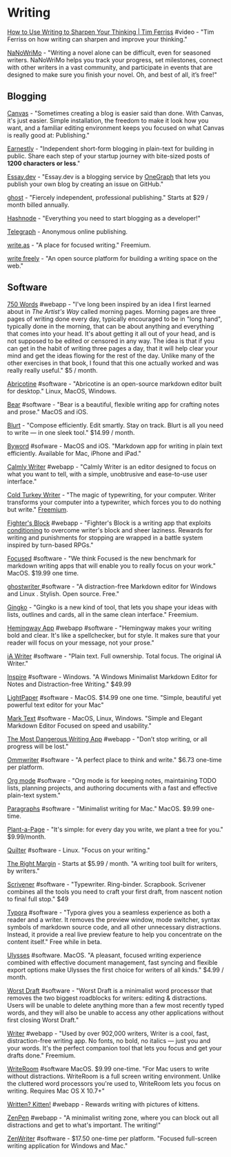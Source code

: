 # Writing

[How to Use Writing to Sharpen Your Thinking \| Tim Ferriss](https://www.youtube.com/watch?v=65U5byDZ55M) \#video - "Tim Ferriss on how writing can sharpen and improve your thinking."

[NaNoWriMo](https://nanowrimo.org/) - "Writing a novel alone can be difficult, even for seasoned writers. NaNoWriMo helps you track your progress, set milestones, connect with other writers in a vast community, and participate in events that are designed to make sure you finish your novel. Oh, and best of all, it’s free!"

## Blogging

[Canvas](https://cnvs.io/?ref=producthunt) - "Sometimes creating a blog is easier said than done. With Canvas, it's just easier. Simple installation, the freedom to make it look how you want, and a familiar editing environment keeps you focused on what Canvas is really good at: Publishing."

[Earnestly](https://ernestly.co/) - "Independent short-form blogging in plain-text for building in public. Share each step of your startup journey with bite-sized posts of **1200 characters or less**."

[Essay.dev](https://essay.dev/) - "Essay.dev is a blogging service by [OneGraph](https://onegraph.com/) that lets you publish your own blog by creating an issue on GitHub."

[ghost](https://ghost.org/pricing/) - "Fiercely independent, professional publishing." Starts at $29 / month billed annually.

[Hashnode](https://hashnode.com/) - "Everything you need to start blogging as a developer!"

[Telegraph](https://telegra.ph/) - Anonymous online publishing.

[write.as](https://write.as/) - "A place for focused writing." Freemium.

[write freely](https://writefreely.org/) - "An open source platform for building a writing space on the web."

## Software

[750 Words](https://750words.com/) \#webapp - "I've long been inspired by an idea I first learned about in _The Artist's Way_ called morning pages. Morning pages are three pages of writing done every day, typically encouraged to be in "long hand", typically done in the morning, that can be about anything and everything that comes into your head. It's about getting it all out of your head, and is not supposed to be edited or censored in any way. The idea is that if you can get in the habit of writing three pages a day, that it will help clear your mind and get the ideas flowing for the rest of the day. Unlike many of the other exercises in that book, I found that this one actually worked and was really really useful." $5 / month.

[Abricotine](http://abricotine.brrd.fr/) \#software - "Abricotine is an open-source markdown editor built for desktop." Linux, MacOS, Windows.

[Bear](https://bear.app/) \#software - "Bear is a beautiful, flexible writing app for crafting notes and prose." MacOS and iOS.

[Blurt](https://blurt.app/) - "Compose efficiently. Edit smartly. Stay on track. Blurt is all you need to write — in one sleek tool." $14.99 / month.

[Byword](https://bywordapp.com/) \#sofware - MacOS and iOS. "Markdown app for writing in plain text efficiently. Available for Mac, iPhone and iPad."

[Calmly Writer](https://www.calmlywriter.com/) \#webapp - "Calmly Writer is an editor designed to focus on what you want to tell, with a simple, unobtrusive and ease-to-use user interface."

[Cold Turkey Writer](https://getcoldturkey.com/writer/) - "The magic of typewriting, for your computer. Writer transforms your computer into a typewriter, which forces you to do nothing but write." [Freemium](https://getcoldturkey.com/writer/pricing/).

[Fighter's Block](https://cerey.github.io/fighters-block/) \#webapp - "Fighter's Block is a writing app that exploits [conditioning](https://en.wikipedia.org/wiki/Operant_conditioning) to overcome writer's block and sheer laziness. Rewards for writing and punishments for stopping are wrapped in a battle system inspired by turn-based RPGs."

[Focused](https://www.codebots.co.uk/) \#software - "We think Focused is the new benchmark for markdown writing apps that will enable you to really focus on your work." MacOS. $19.99 one time.

[ghostwriter ](https://wereturtle.github.io/ghostwriter/)\#software - "A distraction-free Markdown editor for Windows and Linux. Stylish. Open source. Free."

[Gingko](https://gingkoapp.com/) - "Gingko is a new kind of tool, that lets you shape your ideas with lists, outlines and cards, all in the same clean interface." Freemium.

[Hemingway App](http://www.hemingwayapp.com/) \#webapp \#software - "Hemingway makes your writing bold and clear. It's like a spellchecker, but for style. It makes sure that your reader will focus on your message, not your prose."

[iA Writer](https://ia.net/writer) \#software - "Plain text. Full ownership. Total focus. The original iA Writer."

[Inspire](https://www.inspire-writer.com/) \#software - Windows. "A Windows Minimalist Markdown Editor for Notes and Distraction-free Writing." $49.99

[LightPaper](https://getlightpaper.com/) \#software - MacOS. $14.99 one one time. "Simple, beautiful yet powerful text editor for your Mac"

[Mark Text](https://marktext.app/) \#software - MacOS, Linux, Windows. "Simple and Elegant Markdown Editor Focused on speed and usability."

[The Most Dangerous Writing App](https://www.squibler.io/dangerous-writing-prompt-app) \#webapp - "Don’t stop writing, or all progress will be lost."

[Ommwriter](https://ommwriter.com/) \#software - "A perfect place to think and write." $6.73 one-time per platform.

[Org mode](https://orgmode.org/) \#software - "Org mode is for keeping notes, maintaining TODO lists, planning projects, and authoring documents with a fast and effective plain-text system."

[Paragraphs](http://paragraphsapp.com/) \#software - "Minimalist writing for Mac." MacOS. $9.99 one-time.

[Plant-a-Page](https://plantapage.com/) - "It's simple: for every day you write, we plant a tree for you." $9.99/month.

[Quilter](https://github.com/lainsce/quilter) \#software - Linux. "Focus on your writing."

[The Right Margin](https://www.therightmargin.com/) - Starts at $5.99 / month. "A writing tool built for writers, by writers."

[Scrivener](https://www.literatureandlatte.com/scrivener/overview) \#software - "Typewriter. Ring-binder. Scrapbook. Scrivener combines all the tools you need to craft your first draft, from nascent notion to final full stop." $49

[Typora](https://typora.io/) \#software - "Typora gives you a seamless experience as both a reader and a writer. It removes the preview window, mode switcher, syntax symbols of markdown source code, and all other unnecessary distractions. Instead, it provide a real live preview feature to help you concentrate on the content itself." Free while in beta.

[Ulysses](https://ulysses.app/) \#software. MacOS. "A pleasant, focused writing experience combined with effective document management, fast syncing and flexible export options make Ulysses the first choice for writers of all kinds." $4.99 / month.

[Worst Draft](http://www.worstdraft.com/) \#software - "Worst Draft is a minimalist word processor that removes the two biggest roadblocks for writers: editing & distractions. Users will be unable to delete anything more than a few most recently typed words, and they will also be unable to access any other applications without first closing Worst Draft."

[Writer](https://writer.bighugelabs.com/welcome) \#webapp - "Used by over 902,000 writers, Writer is a cool, fast, distraction-free writing app. No fonts, no bold, no italics — just you and your words. It's the perfect companion tool that lets you focus and get your drafts done." Freemium.

[WriteRoom](http://www.hogbaysoftware.com/products/writeroom) \#software MacOS. $9.99 one-time. "For Mac users to write without distractions. WriteRoom is a full screen writing environment. Unlike the cluttered word processors you're used to, WriteRoom lets you focus on writing. Requires Mac OS X 10.7+"

[Written? Kitten!](http://writtenkitten.co/) \#webapp - Rewards writing with pictures of kittens.

[ZenPen](https://zenpen.io/) \#webapp - "A minimalist writing zone, where you can block out all distractions and get to what's important. The writing!"

[ZenWriter](https://www.beenokle.com/zenwriterapp?AFFILIATE=6732&__c=1) \#software - $17.50 one-time per platform. "Focused full-screen writing application for Windows and Mac."

